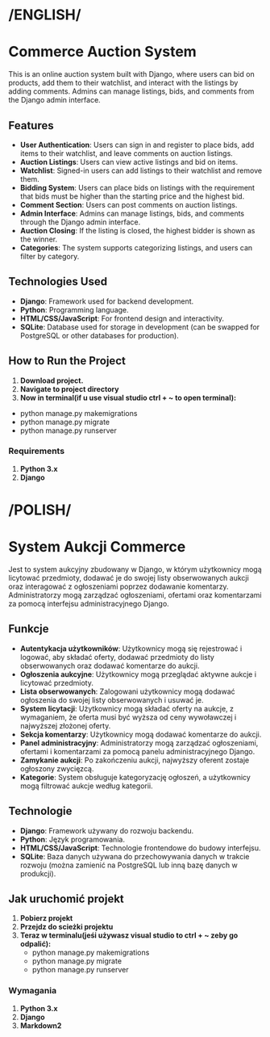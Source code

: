 # /ENGLISH/

# Commerce Auction System

This is an online auction system built with Django, where users can bid on products, add them to their watchlist, and interact with the listings by adding comments. Admins can manage listings, bids, and comments from the Django admin interface.

## Features

- **User Authentication**: Users can sign in and register to place bids, add items to their watchlist, and leave comments on auction listings.
- **Auction Listings**: Users can view active listings and bid on items.
- **Watchlist**: Signed-in users can add listings to their watchlist and remove them.
- **Bidding System**: Users can place bids on listings with the requirement that bids must be higher than the starting price and the highest bid.
- **Comment Section**: Users can post comments on auction listings.
- **Admin Interface**: Admins can manage listings, bids, and comments through the Django admin interface.
- **Auction Closing**: If the listing is closed, the highest bidder is shown as the winner.
- **Categories**: The system supports categorizing listings, and users can filter by category.

## Technologies Used

- **Django**: Framework used for backend development.
- **Python**: Programming language.
- **HTML/CSS/JavaScript**: For frontend design and interactivity.
- **SQLite**: Database used for storage in development (can be swapped for PostgreSQL or other databases for production).


## How to Run the Project

1. **Download project.**
2. **Navigate to project directory**
3. **Now in terminal(if u use visual studio ctrl + ~ to open terminal):**
  - python manage.py makemigrations
  - python manage.py migrate
  - python manage.py runserver

### Requirements

1. **Python 3.x** 
2. **Django**

# /POLISH/


# System Aukcji Commerce

Jest to system aukcyjny zbudowany w Django, w którym użytkownicy mogą licytować przedmioty, dodawać je do swojej listy obserwowanych aukcji oraz interagować z ogłoszeniami poprzez dodawanie komentarzy. Administratorzy mogą zarządzać ogłoszeniami, ofertami oraz komentarzami za pomocą interfejsu administracyjnego Django.

## Funkcje

- **Autentykacja użytkowników**: Użytkownicy mogą się rejestrować i logować, aby składać oferty, dodawać przedmioty do listy obserwowanych oraz dodawać komentarze do aukcji.
- **Ogłoszenia aukcyjne**: Użytkownicy mogą przeglądać aktywne aukcje i licytować przedmioty.
- **Lista obserwowanych**: Zalogowani użytkownicy mogą dodawać ogłoszenia do swojej listy obserwowanych i usuwać je.
- **System licytacji**: Użytkownicy mogą składać oferty na aukcje, z wymaganiem, że oferta musi być wyższa od ceny wywoławczej i najwyższej złożonej oferty.
- **Sekcja komentarzy**: Użytkownicy mogą dodawać komentarze do aukcji.
- **Panel administracyjny**: Administratorzy mogą zarządzać ogłoszeniami, ofertami i komentarzami za pomocą panelu administracyjnego Django.
- **Zamykanie aukcji**: Po zakończeniu aukcji, najwyższy oferent zostaje ogłoszony zwycięzcą.
- **Kategorie**: System obsługuje kategoryzację ogłoszeń, a użytkownicy mogą filtrować aukcje według kategorii.

## Technologie

- **Django**: Framework używany do rozwoju backendu.
- **Python**: Język programowania.
- **HTML/CSS/JavaScript**: Technologie frontendowe do budowy interfejsu.
- **SQLite**: Baza danych używana do przechowywania danych w trakcie rozwoju (można zamienić na PostgreSQL lub inną bazę danych w produkcji).

## Jak uruchomić projekt

1. **Pobierz projekt**
2. **Przejdz do scieżki projektu**
3. **Teraz w terminalu(jeśi używasz visual studio to ctrl + ~ zeby go odpalić):**
   - python manage.py makemigrations
   - python manage.py migrate
   - python manage.py runserver

### Wymagania

1. **Python 3.x** 
2. **Django**
3. **Markdown2**

